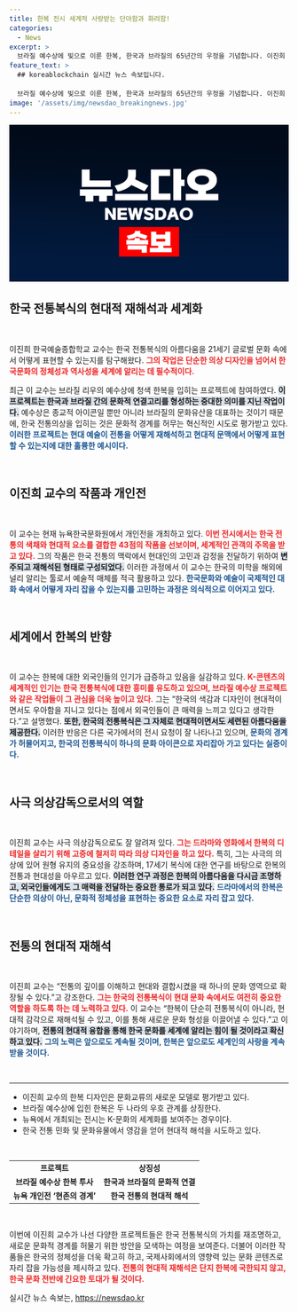 ```yaml
---
title: 한복 전시 세계적 사랑받는 단아함과 화려함!
categories:
  - News
excerpt: >
  브라질 예수상에 빛으로 이룬 한복, 한국과 브라질의 65년간의 우정을 기념합니다. 이진희 교수의 독창적인 디자인이 세계의 이목을 끌고 있으며, 뉴욕에서 펼쳐지는 그의 개별전시가 더욱 주목받고 있습니다!
feature_text: >
  ## koreablockchain 실시간 뉴스 속보입니다.

  브라질 예수상에 빛으로 이룬 한복, 한국과 브라질의 65년간의 우정을 기념합니다. 이진희 교수의 독창적인 디자인이 세계의 이목을 끌고 있으며, 뉴욕에서 펼쳐지는 그의 개별전시가 더욱 주목받고 있습니다!
image: '/assets/img/newsdao_breakingnews.jpg'
---
```


<p><img src="/assets/img/newsdao_breakingnews.jpg" alt="koreablockchain 속보" /></p>

<h2 data-ke-size="size26">한국 전통복식의 현대적 재해석과 세계화</h2>

<p data-ke-size="size16">&nbsp;</p>

<p>이진희 한국예술종합학교 교수는 한국 전통복식의 아름다움을 21세기 글로벌 문화 속에서 어떻게 표현할 수 있는지를 탐구해왔다. <b><span style="color: #ee2323;">그의 작업은 단순한 의상 디자인을 넘어서 한국문화의 정체성과 역사성을 세계에 알리는 데 필수적이다.</span></b> </p>

<p>최근 이 교수는 브라질 리우의 예수상에 청색 한복을 입히는 프로젝트에 참여하였다. <b><span style="background-color: #21538527;">이 프로젝트는 한국과 브라질 간의 문화적 연결고리를 형성하는 중대한 의미를 지닌 작업이다.</span></b> 예수상은 종교적 아이콘일 뿐만 아니라 브라질의 문화유산을 대표하는 것이기 때문에, 한국 전통의상을 입히는 것은 문화적 경계를 허무는 혁신적인 시도로 평가받고 있다. <b><span style="color: #1a5490;">이러한 프로젝트는 현대 예술이 전통을 어떻게 재해석하고 현대적 문맥에서 어떻게 표현할 수 있는지에 대한 훌륭한 예시이다.</span></b></p>

<p data-ke-size="size16">&nbsp;</p>

<h2 data-ke-size="size26">이진희 교수의 작품과 개인전</h2>

<p data-ke-size="size16">&nbsp;</p>

<p>이 교수는 현재 뉴욕한국문화원에서 개인전을 개최하고 있다. <b><span style="color: #ee2323;">이번 전시에서는 한국 전통의 색채와 현대적 요소를 결합한 43점의 작품을 선보이며, 세계적인 관객의 주목을 받고 있다.</span></b> 그의 작품은 한국 전통의 맥락에서 현대인의 고민과 감정을 전달하기 위하여 <b><span style="background-color: #21538527;">변주되고 재해석된 형태로 구성되었다.</span></b> 이러한 과정에서 이 교수는 한국의 미학을 해외에 널리 알리는 툴로서 예술적 매체를 적극 활용하고 있다. <b><span style="color: #1a5490;">한국문화와 예술이 국제적인 대화 속에서 어떻게 자리 잡을 수 있는지를 고민하는 과정은 의식적으로 이어지고 있다.</span></b></p>

<p data-ke-size="size16">&nbsp;</p>

<h2 data-ke-size="size26">세계에서 한복의 반향</h2>

<p data-ke-size="size16">&nbsp;</p>

<p>이 교수는 한복에 대한 외국인들의 인기가 급증하고 있음을 실감하고 있다. <b><span style="color: #ee2323;">K-콘텐츠의 세계적인 인기는 한국 전통복식에 대한 흥미를 유도하고 있으며, 브라질 예수상 프로젝트와 같은 작업들이 그 관심을 더욱 높이고 있다.</span></b> 그는 “한국의 색감과 디자인이 현대적이면서도 우아함을 지니고 있다는 점에서 외국인들이 큰 매력을 느끼고 있다고 생각한다.”고 설명했다. <b><span style="background-color: #21538527;">또한, 한국의 전통복식은 그 자체로 현대적이면서도 세련된 아름다움을 제공한다.</span></b> 이러한 반응은 다른 국가에서의 전시 요청이 잘 나타나고 있으며, <b><span style="color: #1a5490;">문화의 경계가 허물어지고, 한국의 전통복식이 하나의 문화 아이콘으로 자리잡아 가고 있다는 실증이다.</span></b></p>

<p data-ke-size="size16">&nbsp;</p>

<h2 data-ke-size="size26">사극 의상감독으로서의 역할</h2>

<p data-ke-size="size16">&nbsp;</p>

<p>이진희 교수는 사극 의상감독으로도 잘 알려져 있다. <b><span style="color: #ee2323;">그는 드라마와 영화에서 한복의 디테일을 살리기 위해 고증에 철저히 따라 의상 디자인을 하고 있다.</span></b> 특히, 그는 사극의 의상에 있어 원형 유지의 중요성을 강조하며, 17세기 복식에 대한 연구를 바탕으로 한복의 전통과 현대성을 아우르고 있다. <b><span style="background-color: #21538527;">이러한 연구 과정은 한복의 아름다움을 다시금 조명하고, 외국인들에게도 그 매력을 전달하는 중요한 통로가 되고 있다.</span></b> <b><span style="color: #1a5490;">드라마에서의 한복은 단순한 의상이 아닌, 문화적 정체성을 표현하는 중요한 요소로 자리 잡고 있다.</span></b></p>

<p data-ke-size="size16">&nbsp;</p>

<h2 data-ke-size="size26">전통의 현대적 재해석</h2>

<p data-ke-size="size16">&nbsp;</p>

<p>이진희 교수는 “전통의 깊이를 이해하고 현대와 결합시켰을 때 하나의 문화 영역으로 확장될 수 있다.”고 강조한다. <b><span style="color: #ee2323;">그는 한국의 전통복식이 현대 문화 속에서도 여전히 중요한 역할을 하도록 하는 데 노력하고 있다.</span></b> 이 교수는 “한복이 단순히 전통복식이 아니라, 현대적 감각으로 재해석될 수 있고, 이를 통해 새로운 문화 형성을 이끌어낼 수 있다.”고 이야기하며, <b><span style="background-color: #21538527;">전통의 현대적 융합을 통해 한국 문화를 세계에 알리는 힘이 될 것이라고 확신하고 있다.</span></b> <b><span style="color: #1a5490;">그의 노력은 앞으로도 계속될 것이며, 한복은 앞으로도 세계인의 사랑을 계속 받을 것이다.</span></b></p>

<p data-ke-size="size16">&nbsp;</p>

<hr />

<ul>
    <li>이진희 교수의 한복 디자인은 문화교류의 새로운 모델로 평가받고 있다.</li>
    <li>브라질 예수상에 입힌 한복은 두 나라의 우호 관계를 상징한다.</li>
    <li>뉴욕에서 개최되는 전시는 K-문화의 세계화를 보여주는 경우이다.</li>
    <li>한국 전통 민화 및 문화유물에서 영감을 얻어 현대적 해석을 시도하고 있다.</li>
</ul>

<p data-ke-size="size16">&nbsp;</p> 

<table>
    <tr>
        <td style="text-align: center; height: 17px;"><b>프로젝트</b></td>
        <td style="text-align: center; height: 17px;"><b>상징성</b></td>
    </tr>
    <tr>
        <td style="text-align: center; height: 17px;"><b>브라질 예수상 한복 투사</b></td>
        <td style="text-align: center; height: 17px;"><b>한국과 브라질의 문화적 연결</b></td>
    </tr>
    <tr>
        <td style="text-align: center; height: 17px;"><b>뉴욕 개인전 ‘현존의 경계’</b></td>
        <td style="text-align: center; height: 17px;"><b>한국 전통의 현대적 해석</b></td>
    </tr>
</table>

<p data-ke-size="size16">&nbsp;</p>

<p>이번에 이진희 교수가 나선 다양한 프로젝트들은 한국 전통복식의 가치를 재조명하고, 새로운 문화적 경계를 허물기 위한 방안을 모색하는 여정을 보여준다. 더불어 이러한 작품들은 한국의 정체성을 더욱 확고히 하고, 국제사회에서의 영향력 있는 문화 콘텐츠로 자리 잡을 가능성을 제시하고 있다. <b><span style="color: #ee2323;">전통의 현대적 재해석은 단지 한복에 국한되지 않고, 한국 문화 전반에 긴요한 토대가 될 것이다.</span></b></p>
실시간 뉴스 속보는, <a href="https://newsdao.kr" rel="dofollow">https://newsdao.kr</a>


